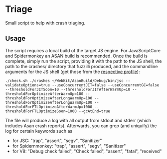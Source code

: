 # Triage

Small script to help with crash triaging.

## Usage

The script requires a local build of the target JS engine. For JavaScriptCore and Spidermonkey an ASAN build is recommended. Once the build is complete, simply run the script, providing it with the path to the JS shell, the path to the crashes/ directory that fuzzilli produced, and the commandline arguments for the JS shell (get those from the [respective profile](../../Sources/FuzzilliCli/Profiles)):

    ./check.sh ./crashes ~/WebKit/AsanBuild/Debug/bin/jsc --validateOptions=true --useConcurrentJIT=false --useConcurrentGC=false --thresholdForJITSoon=10 --thresholdForJITAfterWarmUp=10 --thresholdForOptimizeAfterWarmUp=100 --thresholdForOptimizeAfterLongWarmUp=100 --thresholdForOptimizeAfterLongWarmUp=100 --thresholdForFTLOptimizeAfterWarmUp=1000 --thresholdForFTLOptimizeSoon=1000 --gcAtEnd=true

The file will produce a log with all output from stdout and stderr (which includes Asan crash reports). Afterwards, you can grep (and uniquify) the log for certain keywords such as
- for JSC: "trap", "assert", "segv", "Sanitizer"
- for Spidernmonkey: "trap", "assert", "segv", "Sanitizer"
- for V8: "Debug check failed", "Check failed", "assert", "fatal", "received"
